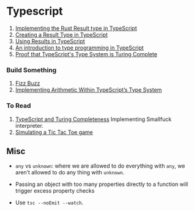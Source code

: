 # Typescript

1. [Implementing the Rust Result type in TypeScript](https://medium.com/@cole.carley/implementing-the-rust-result-type-in-typescript-2c2a93c0c165)
1. [Creating a Result Type in TypeScript](https://www.dennisokeeffe.com/blog/2024-07-14-creating-a-result-type-in-typescript)
1. [Using Results in TypeScript](https://imhoff.blog/posts/using-results-in-typescript)
1. [An introduction to type programming in TypeScript](https://www.zhenghao.io/posts/type-programming)
1. [Proof that TypeScript's Type System is Turing Complete](https://gist.github.com/hediet/63f4844acf5ac330804801084f87a6d4)

### Build Something

1. [Fizz Buzz](https://gal.hagever.com/posts/typing-the-technical-interview-in-typescript)
1. [Implementing Arithmetic Within TypeScript’s Type System](https://itnext.io/implementing-arithmetic-within-typescripts-type-system-a1ef140a6f6f)

### To Read

1. [TypeScript and Turing Completeness](https://itnext.io/typescript-and-turing-completeness-ba8ded8f3de3)
   Implementing Smallfuck interpreter.
1. [Simulating a Tic Tac Toe game](https://blog.joshuakgoldberg.com/type-system-game-engines/)

## Misc

- `any` vs `unknown`: where we are allowed to do everything with `any`, we aren’t allowed to do any thing with `unknown`.

- Passing an object with too many properties directly to a function will
trigger excess property checks

- Use `tsc --noEmit --watch`.
